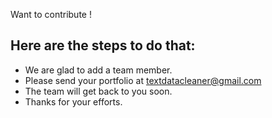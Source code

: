 Want to contribute ! 
## Here are the steps to do that: 
 - We are glad to add a team member. 
 - Please send your portfolio at textdatacleaner@gmail.com 
 - The team will get back to you soon.
 - Thanks for your efforts.

